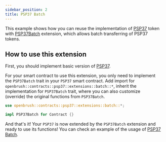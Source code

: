```yaml
---
sidebar_position: 2
title: PSP37 Batch
---
```


This example shows how you can reuse the implementation of [PSP37](https://github.com/727-Ventures/openbrush-contracts/tree/main/contracts/token/psp37) token with [PSP37Batch](https://github.com/727-Ventures/openbrush-contracts/tree/main/contracts/token/psp37/extensions/batch.rs) extension, which allows batch transferring of PSP37 tokens.

## How to use this extension

First, you should implement basic version of [PSP37](/smart-contracts/PSP37).

For your smart contract to use this extension, you only need to implement the `PSP37Batch` trait in your 
`PSP37` smart contract. Add import for `openbrush::contracts::psp37::extensions::batch::*`, 
inherit the implementation for `PSP37Batch` trait, where you can also customize (override) 
the original functions from `PSP37Batch`.

```rust
use openbrush::contracts::psp37::extensions::batch::*;

impl PSP37Batch for Contract {}
```

And that's it! Your `PSP37` is now extended by the `PSP37Batch` extension and ready to use its functions!
You can check an example of the usage of [PSP37 Batch](https://github.com/727-Ventures/openbrush-contracts/tree/main/examples/psp37_extensions/batch).
